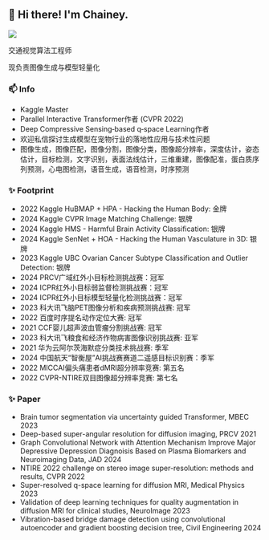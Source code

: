 
## 👋 Hi there! I'm Chainey.

[![](https://github-readme-stats.vercel.app/api?username=chaineypung&show_icons=true&theme=onedark)](https://github.com/anuraghazra/github-readme-stats)

交通视觉算法工程师

现负责图像生成与模型轻量化

### 📫 Info
* Kaggle Master
* Parallel Interactive Transformer作者 (CVPR 2022)
* Deep Compressive Sensing‐based q‐space Learning作者
* 欢迎私信探讨生成模型在宠物行业的落地性应用与技术性问题
* 图像生成，图像匹配，图像分割，图像分类，图像超分辨率，深度估计，姿态估计，目标检测，文字识别，表面法线估计，三维重建，图像配准，蛋白质序列预测，心电图检测，语音生成，语音检测，时序预测

  
### ✨ Footprint
* 2022 Kaggle HuBMAP + HPA - Hacking the Human Body: 金牌
* 2024 Kaggle CVPR Image Matching Challenge: 银牌
* 2024 Kaggle HMS - Harmful Brain Activity Classification: 银牌
* 2024 Kaggle SenNet + HOA - Hacking the Human Vasculature in 3D: 银牌
* 2023 Kaggle UBC Ovarian Cancer Subtype Classification and Outlier Detection: 银牌
* 2024 PRCV广域红外小目标检测挑战赛：冠军
* 2024 ICPR红外小目标弱监督检测挑战赛：冠军
* 2024 ICPR红外小目标模型轻量化检测挑战赛：冠军
* 2023 科大讯飞脑PET图像分析和疾病预测挑战赛: 冠军
* 2022 百度时序提名动作定位大赛: 冠军
* 2021 CCF婴儿超声波血管瘤分割挑战赛: 冠军
* 2023 科大讯飞粮食和经济作物病害图像识别挑战赛: 亚军
* 2021 华为云阿尔茨海默症分类技术挑战赛: 季军
* 2024 中国航天“智衡屋”AI挑战赛赛道二遥感目标识别赛：季军
* 2022 MICCAI偏头痛患者dMRI超分辨率竞赛: 第五名
* 2022 CVPR-NTIRE双目图像超分辨率竞赛: 第七名

### ✨ Paper
* Brain tumor segmentation via uncertainty guided Transformer, MBEC 2023
* Deep-based super-angular resolution for diffusion imaging, PRCV 2021
* Graph Convolutional Network with Attention Mechanism Improve Major Depressive Depression Diagnoisis Based on Plasma Biomarkers and Neuroimaging Data, JAD 2024
* NTIRE 2022 challenge on stereo image super-resolution: methods and results, CVPR 2022 
* Super-resolved q-space learning for diffusion MRI, Medical Physics 2023
* Validation of deep learning techniques for quality augmentation in diffusion MRI for clinical studies, NeuroImage 2023
* Vibration-based bridge damage detection using convolutional autoencoder and gradient boosting decision tree, Civil Engineering 2024


